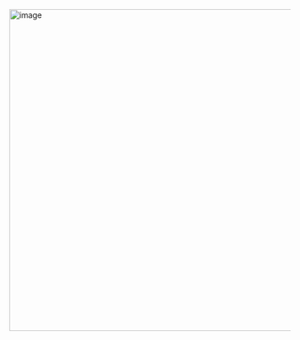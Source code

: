 <img width="1280" height="577" alt="image" src="https://github.com/user-attachments/assets/ade4318a-00f6-473d-b737-1181ce45e1e0" />
